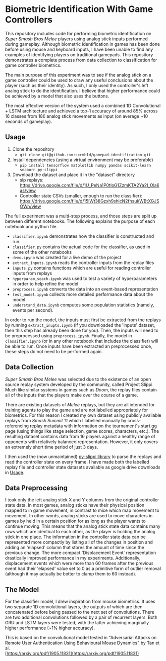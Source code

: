 # Biometric Identification With Game Controllers

This repository includes code for performing biometric identification on *Super Smash Bros Melee* players using analog stick inputs performed during gameplay. Although biometric identification in games has been done before using mouse and keyboard inputs, I have been unable to find any examples of identifying players on traditional gamepads. This repository demonstrates a complete process from data collection to classification for game controller biometrics.

The main purpose of this experiment was to see if the analog stick on a game controller could be used to draw any useful conclusions about the player (such as their identity). As such, I only used the controller's left analog stick to do the identification. I believe that higher performance could be achieved by a model that also uses the buttons.

The most effective version of the system used a combined 1D Convolutional + LSTM architecture and achieved a top-1 accuracy of around 85% across 16 classes from 180 analog stick movements as input (on average ~10 seconds of gameplay).

## Usage

1. Clone the repository
    - `git clone git@github.com:scrmbld/gamepad-identification.git`
1. Install dependencies (using a virtual environment may be preferable)
    - `pip install tensorflow matplotlib numpy pandas scikit-learn seaborn py-slippi`
1. Download the dataset and place it in the "dataset" directory
    - slp replays: https://drive.google.com/file/d/1U_PeNa1P0tIoG1ZzmKTA2Ya2I_Ola6as/view
    - Controller state CSVs (smaller, enough to run the classifier): https://drive.google.com/file/d/15iWt38Gzxh9shicN2fhsukWBtXGJSOWn/view

The full experiment was a multi-step process, and those steps are split up between different notebooks. The following explains the purpose of each notebook and python file.

- `classifier.ipynb` demonstrates how the classifier is constructed and run
- `classifier.py` contains the actual code for the classifier, as used in some of the other notebooks
- `demo.ipynb` was created for a live demo of the project
- `extract_inputs.ipynb` reads the controller inputs from the replay files
- `inputs.py` contains functions which are useful for reading controller inputs from replays
- `hyperparam_seach.ipynb` was used to test a variety of hyperparameters in order to help refine the model
- `preprocess.ipynb` converts the data into an event-based representation
- `test_model.ipynb` collects more detailed performance data about the model
- `understand_data.ipynb` computes some population statistics (namely, events per second).

In order to run the model, the inputs must first be extracted from the replays by running `extract_inupts.ipynb` (if you downloaded the 'inputs' dataset, then this step has already been done for you). Then, the inputs will need to be preprocessed using `preprocess.ipynb`. Finally, the model in `classifier.ipynb` (or in any other notebook that includes the classifier) will be able to run. Once inputs have been extracted an preprocessed once, these steps do not need to be performed again.

## Data Collection

*Super Smash Bros Melee* was selected due to the existence of an open source replay system developed by the community, called Project Slippi. Much like similar systems in games such as *Doom*, the replay files contain all of the inputs that the players make over the course of a game.

There are existing datasets of *Melee* replays, but they are all intended for training agents to play the game and are not labelled appropriately for biometrics. For this reason I created my own dataset using publicly available replays from *Smash Summit 11* which I labelled manually by cross-referencing replay metadata with information on the tournament's start.gg page (using things like stage selection, game scores, characters, etc.). The resulting dataset contains data from 16 players against a healthy range of opponents with relatively balanced representation. However, it only covers an extremely short time period of just 3 days.

I then used the (now unmaintained) [py-slippi library](https://github.com/hohav/py-slippi) to parse the replays and read the controller state on every frame. I have made both the labelled replay file and controller state datasets available as google drive downloads in [Usage](#Usage).

## Data Preprocessing

I took only the left analog stick X and Y columns from the original controller state data. In most games, analog sticks have their physical position mapped to in game movement, in contrast to mice which map movement to movement. In other words, analog sticks are used to move characters in games by held in a certain position for as long as the player wants to continue moving. This means that the analog stick state data contains many rows which are identical to each other, as the player is holding the analog stick in one place. The information in the controller state data can be represented more compactly by listing all of the changes in position and adding an 'elapsed' column that stores the amount of time since the previous change. The more compact 'Displacement Event' representation drastically improved performance in my experiments. Additionally, displacement events which were more than 60 frames after the previous event had their 'elapsed' value set to 0 as a primitive form of outlier removal (although it may actually be better to clamp them to 60 instead).

## The Model

For the classifier model, I drew inspiration from mouse biometrics. It uses two separate 1D convolutional layers, the outputs of which are then concatenated before being passed to the next set of convolutions. There are two additional convolutions followed by a pair of recurrent layers. Both GRU and LSTM layers were tested, with the latter achieving marginally higher performance (~1% higher accuracy).

This is based on the convolutional model tested in "Adversarial Attacks on Remote User Authentication Using Behavioural Mouse Dynamics" by Tan et al.  
[https://arxiv.org/pdf/1905.11831](https://arxiv.org/pdf/1905.11831)